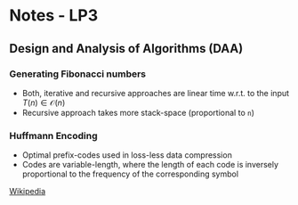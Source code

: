 # Notes - LP3

## Design and Analysis of Algorithms (DAA)

### Generating Fibonacci numbers

- Both, iterative and recursive approaches are linear time w.r.t. to the input $T(n) \in \mathcal{O}(n)$
- Recursive approach takes more stack-space (proportional to `n`)


### Huffmann Encoding

- Optimal prefix-codes used in loss-less data compression
- Codes are variable-length, where the length of each code is inversely proportional to the frequency of the corresponding symbol

[Wikipedia](https://en.wikipedia.org/wiki/Huffman_coding)